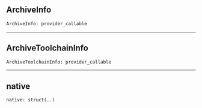 ## ArchiveInfo

```python
ArchiveInfo: provider_callable
```

---
## ArchiveToolchainInfo

```python
ArchiveToolchainInfo: provider_callable
```

---
## native

```python
native: struct(..)
```
